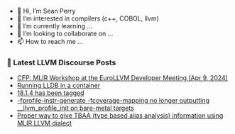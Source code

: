 - 👋 Hi, I’m Sean Perry
- 👀 I’m interested in compilers (c++, COBOL, llvm)
- 🌱 I’m currently learning ...
- 💞️ I’m looking to collaborate on ...
- 📫 How to reach me ...

<!---
s66perry/s66perry is a ✨ special ✨ repository because its `README.md` (this file) appears on your GitHub profile.
You can click the Preview link to take a look at your changes.
--->
### 📕 Latest LLVM Discourse Posts

<!-- DISCOURSE-LLVM:START -->
- [CFP: MLIR Workshop at the EuroLLVM Developer Meeting &lpar;Apr 9, 2024&rpar;](https://discourse.llvm.org/t/cfp-mlir-workshop-at-the-eurollvm-developer-meeting-apr-9-2024/76987#post_3)
- [Running LLDB in a container](https://discourse.llvm.org/t/running-lldb-in-a-container/76801#post_17)
- [18.1.4 has been tagged](https://discourse.llvm.org/t/18-1-4-has-been-tagged/78431#post_2)
- [-fprofile-instr-generate -fcoverage-mapping no longer outputting __llvm_profile_init on bare-metal targets](https://discourse.llvm.org/t/fprofile-instr-generate-fcoverage-mapping-no-longer-outputting-llvm-profile-init-on-bare-metal-targets/78419#post_3)
- [Proper way to give TBAA &lpar;type based alias analysis&rpar; information using MLIR LLVM dialect](https://discourse.llvm.org/t/proper-way-to-give-tbaa-type-based-alias-analysis-information-using-mlir-llvm-dialect/78436#post_2)
<!-- DISCOURSE-LLVM:END -->
